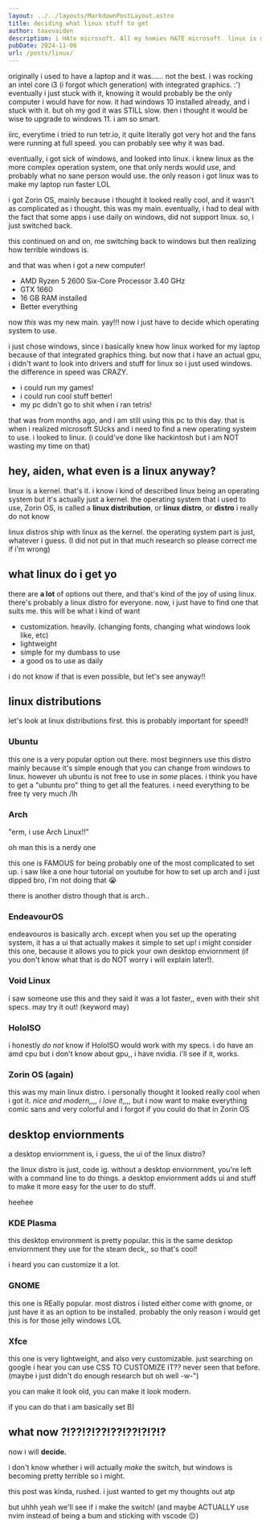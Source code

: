 ```yaml
---
layout: ../../layouts/MarkdownPostLayout.astro
title: deciding what linux stuff to get
author: taxevaiden
description: i HAte microsoft. All my homies HATE microsoft. linux is my Best friend now B)
pubDate: 2024-11-06
url: /posts/linux/
---
```


originally i used to have a laptop and it was...... not the best. i was rocking an intel core i3 (i forgot which generation) with integrated graphics. :') eventually i just stuck with it, knowing it would probably be the only computer i would have for now. it had windows 10 installed already, and i stuck with it. but oh my god it was STILL slow. then i thought it would be wise to upgrade to windows 11. i am so smart. 

iirc, everytime i tried to run tetr.io, it quite literally got very hot and the fans were running at full speed. you can probably see why it was bad. 

eventually, i got sick of windows, and looked into linux. i knew linux as the more complex operation system, one that only nerds would use, and probably what no sane person would use. the only reason i got linux was to make my laptop run faster LOL

i got Zorin OS, mainly because i thought it looked really cool, and it wasn't as complicated as i thought. this was my main. eventually, i had to deal with the fact that some apps i use daily on windows, did not support linux. so, i just switched back.

this continued on and on, me switching back to windows but then realizing how terrible windows is.

and that was when i got a new computer!

- AMD Ryzen 5 2600 Six-Core Processor 3.40 GHz
- GTX 1660
- 16 GB RAM installed
- Better everything

now *this* was my new main. yay!!! now i just have to decide which operating system to use.

i just chose windows, since i basically knew how linux worked for my laptop because of that integrated graphics thing. but now that i have an actual gpu, i didn't want to look into drivers and stuff for linux so i just used windows. the difference in speed was CRAZY.

- i could run my games!
- i could run cool stuff better!
- my pc didn't go to shit when i ran tetris!

that was from months ago, and i am still using this pc to this day. that is when i realized microsoft SUcks and i need to find a new operating system to use. i looked to linux. (i could've done like hackintosh but i am NOT wasting my time on that)

## hey, aiden, what even is a linux anyway?

linux is a kernel. that's it. i know i kind of described linux being an operating system but it's actually just a kernel. the operating system that i used to use, Zorin OS, is called a **linux distribution**, or **linux distro**, or **distro** i really do not know

linux distros ship with linux as the kernel. the operating system part is just, whatever i guess. (I did not put in that much research so please correct me if i'm wrong)

## what linux do i get yo

there are **a lot** of options out there, and that's kind of the joy of using linux. there's probably a linux distro for everyone. now, i just have to find one that suits me. this will be what i kind of want

- customization. heavily. (changing fonts, changing what windows look like, etc)
- lightweight
- simple for my dumbass to use
- a good os to use as daily

i do not know if that is even possible, but let's see anyway!!

## linux distributions

let's look at linux distributions first. this is probably important for speed!!

### Ubuntu

this one is a very popular option out there. most beginners use this distro mainly because it's simple enough that you can change from windows to linux. however uh ubuntu is not free to use in *some* places. i think you have to get a "ubuntu pro" thing to get all the features. i need everything to be free ty very much /lh

### Arch

"erm, i use Arch Linux!!"

oh man this is a nerdy one

this one is FAMOUS for being probably one of the most complicated to set up. i saw like a one hour tutorial on youtube for how to set up arch and i just dipped bro, i'm not doing that :sob:

there is another distro though that is arch..

### EndeavourOS

endeavouros is basically arch. except when you set up the operating system, it has a ui that actually makes it simple to set up! i might consider this one, because it allows you to pick your own desktop enviornment (if you don't know what that is do NOT worry i will explain later!).

### Void Linux

i saw someone use this and they said it was a lot faster,, even with their shit specs. may try it out! (keyword may)

### HoloISO

i honestly *do not* know if HoloISO would work with my specs. i do have an amd cpu but i don't know about gpu,, i have nvidia. i'll see if it, works.

### Zorin OS (again)

this was my main linux distro. i personally thought it looked really cool when i got it. *nice and modern,,,, i love it,,,,* but i now want to make everything comic sans and very colorful and i forgot if you could do that in Zorin OS

## desktop enviornments

a desktop enviornment is, i guess, the ui of the linux distro?

the linux distro is just, code ig. without a desktop enviornment, you're left with a command line to do things. a desktop enviornment adds ui and stuff to make it more easy for the user to do stuff.

heehee

### KDE Plasma

this desktop environment is pretty popular. this is the same desktop enviornment they use for the steam deck,, so that's cool!

i heard you can customize it a lot.

### GNOME

this one is REally popular. most distros i listed either come with gnome, or just have it as an option to be installed. probably the only reason i would get this is for those jelly windows LOL

### Xfce

this one is very lightweight, and also very customizable. just searching on google i hear you can use CSS TO CUSTOMIZE IT?? never seen that before. (maybe i just didn't do enough research but oh well -w-")

you can make it look old, you can make it look modern.

if you can do that i am basically set B)

## what now ?!??!?!??!??!??!?!?!?

now i will **decide.**

i don't know whether i will actually *make* the switch, but windows is becoming pretty terrible so i might.

this post was kinda, rushed. i just wanted to get my thoughts out atp

but uhhh yeah we'll see if i make the switch! (and maybe ACTUALLY use nvim instead of being a bum and sticking with vscode :pensive:)